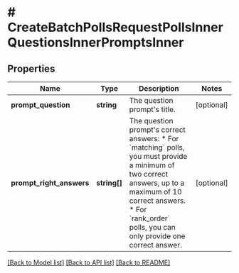 # # CreateBatchPollsRequestPollsInnerQuestionsInnerPromptsInner

## Properties

Name | Type | Description | Notes
------------ | ------------- | ------------- | -------------
**prompt_question** | **string** | The question prompt&#39;s title. | [optional]
**prompt_right_answers** | **string[]** | The question prompt&#39;s correct answers:  * For &#x60;matching&#x60; polls, you must provide a minimum of two correct answers, up to a maximum of 10 correct answers.  * For &#x60;rank_order&#x60; polls, you can only provide one correct answer. | [optional]

[[Back to Model list]](../../README.md#models) [[Back to API list]](../../README.md#endpoints) [[Back to README]](../../README.md)
